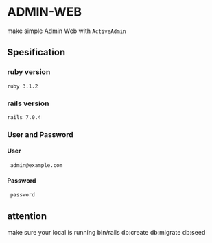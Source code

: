 # ADMIN-WEB

make simple Admin Web with `ActiveAdmin`

## Spesification
### ruby version
`ruby 3.1.2`
### rails version 
`rails 7.0.4`
### User and Password
#### User 
     admin@example.com
#### Password
     password
## attention
make sure your local is running
     bin/rails db:create db:migrate db:seed
